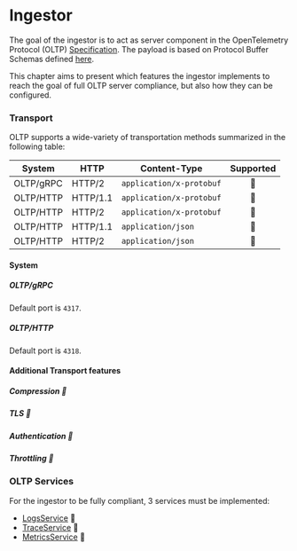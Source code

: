 # Ingestor

The goal of the ingestor is to act as server component in the OpenTelemetry Protocol (OLTP) [Specification](https://opentelemetry.io/docs/specs/otlp/). The payload is based on Protocol Buffer Schemas defined [here](https://github.com/open-telemetry/opentelemetry-proto/tree/main/opentelemetry/proto).

This chapter aims to present which features the ingestor implements to reach the goal of full OLTP server compliance, but also how they can be configured.

### Transport

OLTP supports a wide-variety of transportation methods summarized in the following table:

| System    | HTTP     | Content-Type             | Supported |
|---        |---       |---                       |:-:        |
| OLTP/gRPC | HTTP/2   | `application/x-protobuf` |🚧         |
| OLTP/HTTP | HTTP/1.1 | `application/x-protobuf` |🚧         |
| OLTP/HTTP | HTTP/2   | `application/x-protobuf` |🚧         |
| OLTP/HTTP | HTTP/1.1 | `application/json`       |🚧         |
| OLTP/HTTP | HTTP/2   | `application/json`       |🚧         |

#### System

##### OLTP/gRPC

Default port is `4317`.

##### OLTP/HTTP

Default port is `4318`.

#### Additional Transport features

##### Compression 🚧

##### TLS 🚧

##### Authentication 🚧

##### Throttling 🚧

### OLTP Services

For the ingestor to be fully compliant, 3 services must be implemented:

- [LogsService](https://github.com/open-telemetry/opentelemetry-proto/blob/main/opentelemetry/proto/collector/logs/v1/logs_service.proto) 🚧
- [TraceService](https://github.com/open-telemetry/opentelemetry-proto/blob/main/opentelemetry/proto/collector/trace/v1/trace_service.proto) 🚧
- [MetricsService](https://github.com/open-telemetry/opentelemetry-proto/blob/main/opentelemetry/proto/collector/metrics/v1/metrics_service.proto) 🚧
